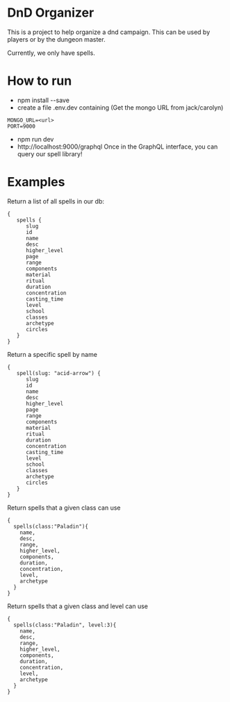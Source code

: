 # DnD Organizer
This is a project to help organize a dnd campaign.  This can be used by players or by the dungeon master. 

Currently, we only have spells.

# How to run
* npm install --save
* create a file .env.dev containing
   (Get the mongo URL from jack/carolyn)
```
MONGO_URL=<url>
PORT=9000
```
* npm run dev
* http://localhost:9000/graphql
Once in the GraphQL interface, you can query our spell library!

# Examples
Return a list of all spells in our db: 
```
{
   spells {
      slug
      id
      name
      desc
      higher_level
      page
      range
      components
      material
      ritual
      duration
      concentration
      casting_time
      level
      school
      classes
      archetype
      circles
   }
}
```

Return a specific spell by name
```
{       
   spell(slug: "acid-arrow") {
      slug
      id
      name
      desc
      higher_level
      page
      range
      components
      material
      ritual
      duration
      concentration
      casting_time
      level
      school
      classes
      archetype
      circles
   }
}
```

Return spells that a given class can use
```
{
  spells(class:"Paladin"){
    name,
    desc,
    range,
    higher_level,
    components,
    duration,
    concentration,
    level,
    archetype
  }
}
```

Return spells that a given class and level can use
```
{
  spells(class:"Paladin", level:3){
    name,
    desc,
    range,
    higher_level,
    components,
    duration,
    concentration,
    level,
    archetype
  }
}
```